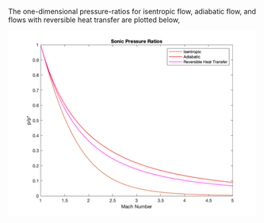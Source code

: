 The one-dimensional pressure-ratios for isentropic flow, adiabatic flow, and flows with reversible heat transfer are plotted below, 

<img src="SonicPressureRatios.png" alt="drawing" width="500" margin-left="200px" />

